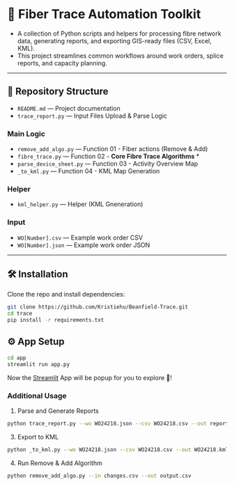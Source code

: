 # 📡 Fiber Trace Automation Toolkit

- A collection of Python scripts and helpers for processing fibre network data, generating reports, and exporting GIS-ready files (CSV, Excel, KML).  
- This project streamlines common workflows around work orders, splice reports, and capacity planning.

---

## 📂 Repository Structure
- `README.md` — Project documentation
- `trace_report.py` — Input Files Upload & Parse Logic
  
### Main Logic
- `remove_add_algo.py` — Function 01 -  Fiber actions (Remove & Add)
- `fibre_trace.py` — Function 02 -  **Core Fibre Trace Algorithms** *
- `parse_device_sheet.py` — Function 03 - Activity Overview Map
- `_to_kml.py` — Function 04 - KML Map Generation


### Helper
- `kml_helper.py` — Helper (KML Gneneration)

### Input
- `WO[Number].csv` — Example work order CSV
- `WO[Number].json` — Example work order JSON


---

## 🛠️ Installation

Clone the repo and install dependencies:

```bash
git clone https://github.com/Kristiehu/Beanfield-Trace.git
cd trace
pip install -r requirements.txt
```

## ⚙️ App Setup
```bash
cd app
streamlit run app.py
```
Now the [Streamlit](https://github.com/streamlit/streamlit) App will be popup for you to explore 🚀!

### Additional Usage
1. Parse and Generate Reports
```bash
python trace_report.py --wo WO24218.json --csv WO24218.csv --out report.xlsx
```

3. Export to KML
```bash
python _to_kml.py --wo WO24218.json --csv WO24218.csv --out WO24218.kml
```

4. Run Remove & Add Algorithm
```bash
python remove_add_algo.py --in changes.csv --out output.csv
```

